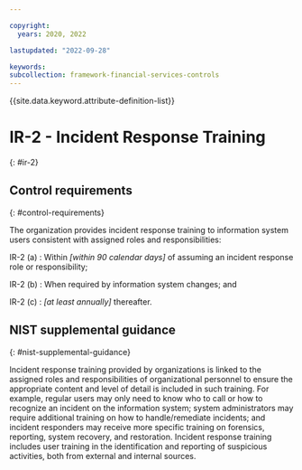 ```yaml
---

copyright:
  years: 2020, 2022

lastupdated: "2022-09-28"

keywords: 
subcollection: framework-financial-services-controls
---
```


{{site.data.keyword.attribute-definition-list}}

         
# IR-2 - Incident Response Training
{: #ir-2}

## Control requirements
{: #control-requirements}

The organization provides incident response training to information system users consistent with assigned roles and responsibilities:

IR-2 (a)
    : Within _[within 90 calendar days]_ of assuming an incident response role or responsibility;

IR-2 (b)
    : When required by information system changes; and

IR-2 (c)
    : _[at least annually]_ thereafter.

## NIST supplemental guidance
{: #nist-supplemental-guidance}

Incident response training provided by organizations is linked to the assigned roles and responsibilities of organizational personnel to ensure the appropriate content and level of detail is included in such training. For example, regular users may only need to know who to call or how to recognize an incident on the information system; system administrators may require additional training on how to handle/remediate incidents; and incident responders may receive more specific training on forensics, reporting, system recovery, and restoration. Incident response training includes user training in the identification and reporting of suspicious activities, both from external and internal sources.




